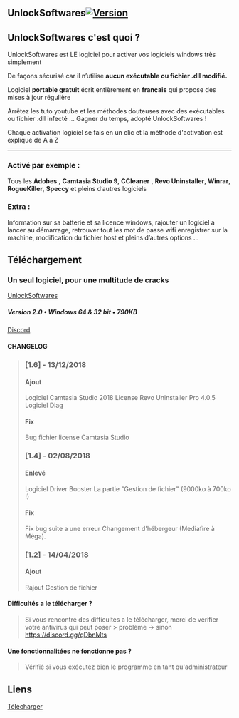 ## UnlockSoftwares[![Version](https://img.shields.io/badge/Version-2.0-red.svg)](https://github.com/ABOATDev/UnlockSoftwares/raw/master/UnlockSoftwares.exe)

UnlockSoftwares c'est quoi ?
----------------------------

UnlockSoftwares est LE logiciel pour activer vos logiciels windows très simplement

De façons sécurisé car il n’utilise **aucun exécutable ou fichier .dll modifié.**

Logiciel **portable gratuit** écrit entièrement en **français** qui propose des mises à jour régulière

Arrêtez les tuto youtube et les méthodes douteuses avec des exécutables ou fichier .dll infecté ... Gagner du temps, adopté UnlockSoftwares !

Chaque activation logiciel se fais en un clic et la méthode d'activation est expliqué de A à Z

----------------


### Activé par exemple :

Tous les **Adobes** , **Camtasia Studio 9**, **CCleaner** , **Revo Uninstaller**, **Winrar**, **RogueKiller**, **Speccy** et pleins d’autres logiciels

### Extra :

Information sur sa batterie et sa licence windows, rajouter un logiciel a lancer au démarrage, retrouver tout les mot de passe wifi enregistrer sur la machine, modification du fichier host et pleins d’autres options …


Téléchargement
--------------

### Un seul logiciel, pour une multitude de cracks

[UnlockSoftwares](https://github.com/ABOATDev/UnlockSoftwares/raw/master/UnlockSoftwares.exe)




##### Version 2.0 • Windows 64 & 32 bit • 790KB

[Discord](https://discord.gg/qDbnMts)




#### CHANGELOG


> ### \[1.6\] - 13/12/2018
> 
> #### Ajout
> 
> Logiciel Camtasia Studio 2018 License Revo Uninstaller Pro 4.0.5 Logiciel Diag
> 
> #### Fix
> 
> Bug fichier license Camtasia Studio
> 
> ### \[1.4\] - 02/08/2018
> 
> #### Enlevé
> 
> Logiciel Driver Booster La partie "Gestion de fichier" (9000ko à 700ko !)
> 
> #### Fix
> 
> Fix bug suite a une erreur Changement d'hébergeur (Mediafire à Méga).
> 
> ### \[1.2\] - 14/04/2018
> 
> #### Ajout
> 
> Rajout Gestion de fichier


#### Difficultés a le télécharger ?


> 
> Si vous rencontré des difficultés a le télécharger, merci de vérifier votre antivirus qui peut poser > problème -> sinon https://discord.gg/qDbnMts
> 

#### Une fonctionnalitées ne fonctionne pas ?

> Vérifié si vous exécutez bien le programme en tant qu'administrateur



## Liens

[Télécharger](https://github.com/ABOATDev/UnlockSoftwares/raw/master/UnlockSoftwares.exe)
